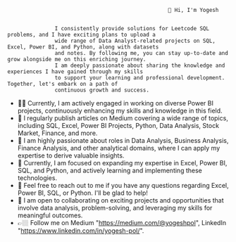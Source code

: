                                                        👋 Hi, I'm Yogesh
                                                               
   
                   I consistently provide solutions for Leetcode SQL problems, and I have exciting plans to upload a 
                   wide range of Data Analyst-related projects on SQL, Excel, Power BI, and Python, along with datasets
                   and notes. By following me, you can stay up-to-date and grow alongside me on this enriching journey. 
                   I am deeply passionate about sharing the knowledge and experiences I have gained through my skills 
                   to support your learning and professional development. Together, let's embark on a path of 
                   continuous growth and success.
                

- 👨‍💻 Currently, I am actively engaged in working on diverse Power BI projects, continuously enhancing my skills and knowledge in this field.
- 📝 I regularly publish articles on Medium covering a wide range of topics, including SQL, Excel, Power BI Projects, Python, Data Analysis, Stock Market, Finance, and more.
- 👀 I am highly passionate about roles in Data Analysis, Business Analysis, Finance Analysis, and other analytical domains, where I can apply my expertise to derive valuable insights.
- 🌱 Currently, I am focused on expanding my expertise in Excel, Power BI, SQL, and Python, and actively learning and implementing these technologies.
- 💬 Feel free to reach out to me if you have any questions regarding Excel, Power BI, SQL, or Python. I'll be glad to help!
- 💞️ I am open to collaborating on exciting projects and opportunities that involve data analysis, problem-solving, and leveraging my skills for meaningful outcomes.
- 👉🏼 Follow me on Medium "https://medium.com/@yogeshpol", LinkedIn "https://www.linkedin.com/in/yogesh-pol/".
